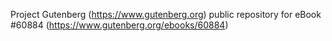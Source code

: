 Project Gutenberg (https://www.gutenberg.org) public repository for eBook #60884 (https://www.gutenberg.org/ebooks/60884)
